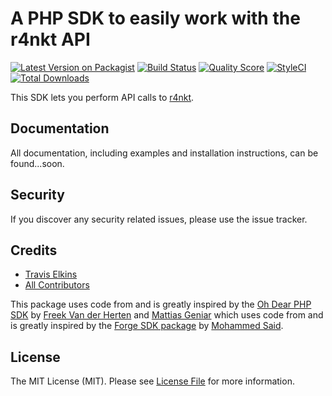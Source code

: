 # A PHP SDK to easily work with the r4nkt API

[![Latest Version on Packagist](https://img.shields.io/packagist/v/r4nkt/r4nkt-php-sdk.svg?style=flat-square)](https://packagist.org/packages/r4nkt/r4nkt-php-sdk)
[![Build Status](https://img.shields.io/travis/r4nkt/r4nkt-php-sdk/master.svg?style=flat-square)](https://travis-ci.org/r4nkt/r4nkt-php-sdk)
[![Quality Score](https://img.shields.io/scrutinizer/g/r4nkt/r4nkt-php-sdk.svg?style=flat-square)](https://scrutinizer-ci.com/g/r4nkt/r4nkt-php-sdk)
[![StyleCI](https://github.styleci.io/repos/109322510/shield?branch=master)](https://github.styleci.io/repos/109322510)
[![Total Downloads](https://img.shields.io/packagist/dt/r4nkt/r4nkt-php-sdk.svg?style=flat-square)](https://packagist.org/packages/r4nkt/r4nkt-php-sdk)

This SDK lets you perform API calls to [r4nkt](https://r4nkt.com).

## Documentation

All documentation, including examples and installation instructions, can be found...soon.

## Security

If you discover any security related issues, please use the issue tracker.

## Credits

- [Travis Elkins](https://github.com/telkins)
- [All Contributors](../../contributors)

This package uses code from and is greatly inspired by the [Oh Dear PHP SDK](https://github.com/ohdearapp/ohdear-php-sdk) by [Freek Van der Herten](https://github.com/freekmurze) and [Mattias Geniar](https://github.com/mattiasgeniar) which uses code from and is greatly inspired by the [Forge SDK package](https://github.com/themsaid/forge-sdk) by [Mohammed Said](https://github.com/themsaid).

## License

The MIT License (MIT). Please see [License File](LICENSE.md) for more information.